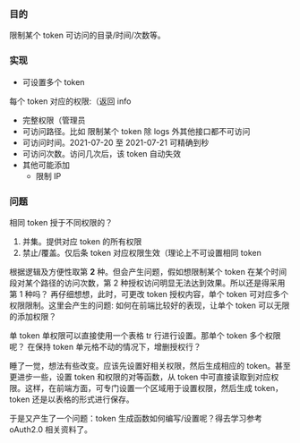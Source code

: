 ### 目的

限制某个 token 可访问的目录/时间/次数等。

### 实现

- 可设置多个 token

每个 token 对应的权限:（返回 info
- 完整权限（管理员
- 可访问路径。比如 限制某个 token 除 logs 外其他接口都不可访问
- 可访问时间。2021-07-20 至 2021-07-21 可精确到秒
- 可访问次数。访问几次后，该 token 自动失效
- 其他可能添加
  - 限制 IP

### 问题

相同 token 授于不同权限的？

1. 并集。提供对应 token 的所有权限
2. 禁止/覆盖。仅后条 token 对应权限生效（理论上不可设置相同 token

根据逻辑及方便性取第 **2** 种。但会产生问题，假如想限制某个 token 在某个时间段对某个路径的访问次数，第 2 种授权访问明显无法达到效果。所以还是得采用第 1 种吗？
再仔细想想，此时，可更改 token 授权内容，单个 token 可对应多个权限限制。这里会产生的问题: 如何在前端比较好的表现，让单个 token 可以无限的添加权限？

单 token 单权限可以直接使用一个表格 tr 行进行设置。那单个 token 多个权限呢？ 在保持 token 单元格不动的情况下，增删授权行？

睡了一觉，想法有些改变。应该先设置好相关权限，然后生成相应的 token。甚至更进步一些，设置 token 和权限的对等函数，从 token 中可直接读取到对应权限。这样，在前端方面，可专门设置一个区域用于设置权限，然后生成 token，token 还是以表格的形式进行保存。

于是又产生了一个问题：token 生成函数如何编写/设置呢？得去学习参考 oAuth2.0 相关资料了。